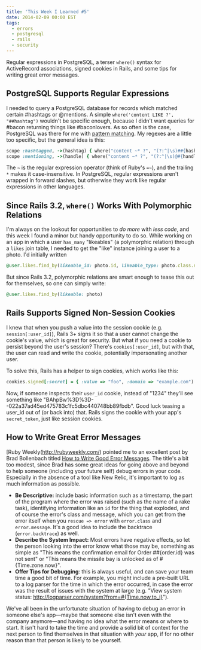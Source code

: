 ```yaml
---
title: 'This Week I Learned #5'
date: 2014-02-09 00:00 EST
tags:
  - errors
  - postgresql
  - rails
  - security
---
```


Regular expressions in PostgreSQL, a terser `where()` syntax for ActiveRecord associations, signed cookies in Rails, and some tips for writing great error messages.

<!--more-->

## PostgreSQL Supports Regular Expressions

I needed to query a PostgreSQL database for records which matched certain #hashtags or @mentions. A simple `where('content LIKE ?', "##hashtag")` wouldn't be specific enough, because I didn't want queries for #bacon returning things like #baconlovers. As so often is the case, PostgreSQL was there for me with [pattern matching][1]. My regexes are a little too specific, but the general idea is this:

```ruby
scope :hashtagged, ->(hashtag) { where("content ~* ?", "(?:^|\s)##{hashtag}(?:$|\s)") }
scope :mentioning, ->(handle) { where("content ~* ?", "(?:^|\s)@#{handle}(?:$|\s)") }
```

The `~` is the regular expression operator (think of Ruby's `=~`), and the trailing `*` makes it case-insensitive. In PostgreSQL, regular expressions aren't wrapped in forward slashes, but otherwise they work like regular expressions in other languages.

## Since Rails 3.2, `where()` Works With Polymorphic Relations

I'm always on the lookout for opportunities to *do more* with *less code*, and this week I found a minor but handy opportunity to do so. While working on an app in which a user `has_many` "likeables" (a polymorphic relation) through a `likes` join table, I needed to get the "like" instance joining a user to a photo. I'd initially written

```ruby
@user.likes.find_by(likeable_id: photo.id, likeable_type: photo.class.name)
```

But since Rails 3.2, polymorphic relations are smart enough to tease this out for themselves, so one can simply write:

```ruby
@user.likes.find_by(likeable: photo)
```

## Rails Supports Signed Non-Session Cookies

I knew that when you push a value into the session cookie (e.g. `session[:user_id]`), Rails 3+ signs it so that a user cannot change the cookie's value, which is great for security. But what if you need a cookie to persist beyond the user's session? There's `cookies[:user_id]`, but with that, the user can read and write the cookie, potentially impersonating another user.

To solve this, Rails has a helper to sign cookies, which works like this:

```ruby
cookies.signed[:secret] = { :value => "foo", :domain => "example.com") }
```

Now, if someone inspects their `user_id` cookie, instead of "1234" they'll see something like "BAhpBw%3D%3D--022a37ad45ed475783c1fc5dbc440748bb89fbdb". Good luck teasing a user_id out of (or back into) that. Rails signs the cookie with your app's `secret_token`, just like session cookies.

## How to Write Great Error Messages

[Ruby Weekly(http://rubyweekly.com/) pointed me to an excellent post by Brad Bollenbach titled [How to Write Good Error Messages][2]. The title's a bit too modest, since Brad has some great ideas for going above and beyond to help someone (including your future self) debug errors in your code. Especially in the absence of a tool like New Relic, it's important to log as much information as possible.

* **Be Descriptive:** include basic information such as a timestamp, the part of the program where the error was raised (such as the name of a rake task), identifying information like an `id` for the thing that exploded, and of course the error's class and message, which you can get from the error itself when you `rescue => error` with `error.class` and `error.message`. It's a good idea to include the backtrace (`error.backtrace`) as well.
* **Describe the System Impact:** Most errors have negative effects, so let the person looking into the error know what those may be, something as simple as "This means the confirmation email for Order ##{order.id} was not sent" or "This means the missile bay is unlocked as of #{Time.zone.now}".
* **Offer Tips for Debugging**: this is always useful, and can save your team time a good bit of time. For example, you might include a pre-built URL to a log parser for the time in which the error occurred, in case the error was the result of issues with the system at large (e.g. "View system status: http://logparser.com/system?from=#{Time.now.to_i}").

We've all been in the unfortunate situation of having to debug an error in someone else's app—maybe that someone else isn't even with the company anymore—and having no idea what the error means or where to start. It isn't hard to take the time and provide a solid bit of context for the next person to find themselves in that situation with *your* app, if for no other reason than that person is likely to be yourself.

 [1]: http://www.postgresql.org/docs/9.0/static/functions-matching.html
 [2]: http://bugroll.com/how-to-write-good-error-messages.html
